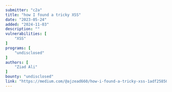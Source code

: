```yaml
---
submitter: "c2a"
title: "how I found a tricky XSS"
date: "2023-05-24"
added: "2024-11-03"
description: ""
vulnerabilities: [
    "XSS"
]
programs: [
    "undisclosed"
]
authors: [
    "Ziad Ali"
]
bounty: "undisclosed"
link: "https://medium.com/@ajzead660/how-i-found-a-tricky-xss-1adf25850d33"
---
```




